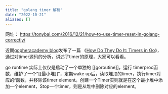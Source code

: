 ```yaml
---
title: "golang timer 解析"
date: "2022-10-21"
aliases: []
---
```

网址： https://tonybai.com/2016/12/21/how-to-use-timer-reset-in-golang-correctly/

近期[gopheracademy blog](https://blog.gopheracademy.com/)发布了一篇 《[How Do They Do It: Timers in Go](https://blog.gopheracademy.com/advent-2016/go-timers)》，通过对timer源码的分析，讲述了timer的原理，大家可以看看。

go runtime 实际上仅仅是启动了一个单独的 [[goroutine]]，运行 timerproc函数，维护了一个”[[最小堆]]”，定期wake up后，读取堆顶的timer，执行timer对应的f函数，并移除该timer element。创建一个Timer实则就是在这个最小堆中添加一个element，Stop一个timer，则是从堆中删除对应的element。